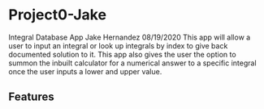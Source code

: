 # Project0-Jake

  Integral Database App Jake Hernandez 08/19/2020
  This app will allow a user to input an integral
  or look up integrals by index to give back 
  documented solution to it. This app also gives 
  the user the option to summon the inbuilt
  calculator for a numerical answer to a specific
  integral once the user inputs a lower and upper
  value.

  ## Features
  